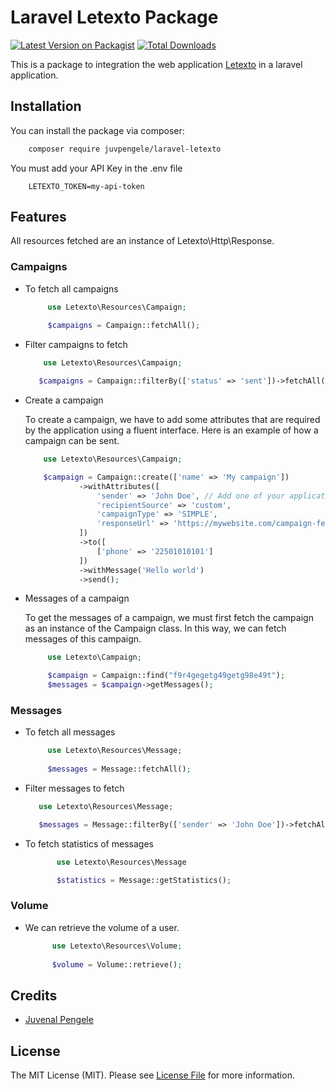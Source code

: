 # Laravel Letexto Package

[![Latest Version on Packagist](https://img.shields.io/packagist/v/juvpengele/laravel-letexto.svg?style=flat-square)](https://packagist.org/packages/juvpengele/laravel-letexto)
[![Total Downloads](https://img.shields.io/packagist/dt/juvpengele/laravel-letexto.svg?style=flat-square)](https://packagist.org/packages/juvpengele/laravel-letexto)

This is a package to integration the web application [Letexto](http://letexto.com) in a laravel application.


## Installation

You can install the package via composer:

```bash
    composer require juvpengele/laravel-letexto
```

You must add your API Key in the .env file
```dotenv
    LETEXTO_TOKEN=my-api-token
```

## Features

All resources fetched are an instance of Letexto\Http\Response.

### Campaigns

- To fetch all campaigns
    
    ``` php
         use Letexto\Resources\Campaign;
         
         $campaigns = Campaign::fetchAll();
    ```

- Filter campaigns to fetch
    
    ```php
        use Letexto\Resources\Campaign;
  
       $campaigns = Campaign::filterBy(['status' => 'sent'])->fetchAll();
    ```

- Create a campaign
    
    To create a campaign, we have to add some attributes that are required by the application using a fluent interface.
    Here is an example of how a campaign can be sent.
        
    ```php
        use Letexto\Resources\Campaign;
  
        $campaign = Campaign::create(['name' => 'My campaign'])
                ->withAttributes([
                    'sender' => 'John Doe', // Add one of your application senders
                    'recipientSource' => 'custom',
                    'campaignType' => 'SIMPLE',
                    'responseUrl' => 'https://mywebsite.com/campaign-feedback', // Add your response url callback    
                ])
                ->to([
                    ['phone' => '22501010101']
                ])
                ->withMessage('Hello world')
                ->send();
    ```

- Messages of a campaign
     
    To get the messages of a campaign, we must first fetch the campaign as an instance of the Campaign class.
 In this way, we can fetch messages of this campaign.

     ```php
          use Letexto\Campaign;
    
          $campaign = Campaign::find("f9r4gegetg49getg98e49t");
          $messages = $campaign->getMessages();
     ```



### Messages

- To fetch all messages
    
    ``` php
         use Letexto\Resources\Message;
         
         $messages = Message::fetchAll();
    ```

- Filter messages to fetch
    
    ```php
       use Letexto\Resources\Message;
  
       $messages = Message::filterBy(['sender' => 'John Doe'])->fetchAll();
    ```

- To fetch statistics of messages
    
   ```php
          use Letexto\Resources\Message    
  
          $statistics = Message::getStatistics();
    ```



### Volume

- We can retrieve the volume of a user.

    ```php
          use Letexto\Resources\Volume;
          
          $volume = Volume::retrieve();
    ```

## Credits

- [Juvenal Pengele](https://github.com/juvpengele)

## License

The MIT License (MIT). Please see [License File](LICENSE.md) for more information.
